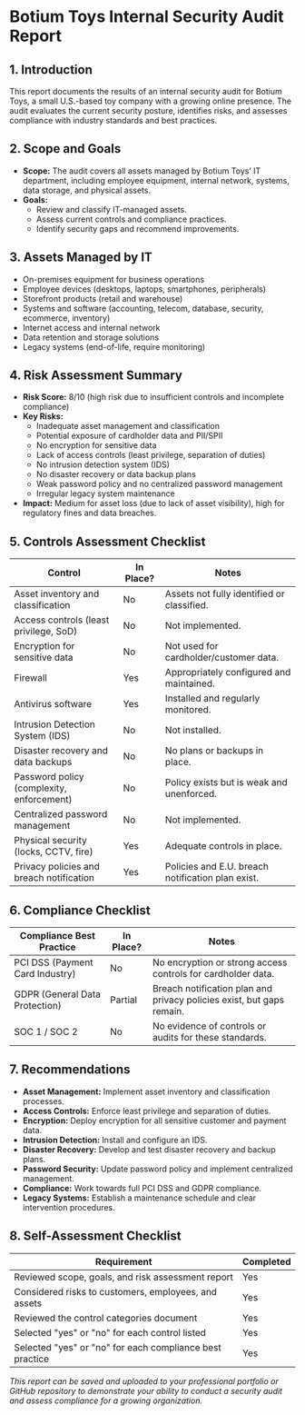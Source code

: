 # Botium Toys Internal Security Audit Report

## 1. Introduction

This report documents the results of an internal security audit for Botium Toys, a small U.S.-based toy company with a growing online presence. The audit evaluates the current security posture, identifies risks, and assesses compliance with industry standards and best practices.

## 2. Scope and Goals

- **Scope:** The audit covers all assets managed by Botium Toys’ IT department, including employee equipment, internal network, systems, data storage, and physical assets.
- **Goals:**
  - Review and classify IT-managed assets.
  - Assess current controls and compliance practices.
  - Identify security gaps and recommend improvements.

## 3. Assets Managed by IT

- On-premises equipment for business operations
- Employee devices (desktops, laptops, smartphones, peripherals)
- Storefront products (retail and warehouse)
- Systems and software (accounting, telecom, database, security, ecommerce, inventory)
- Internet access and internal network
- Data retention and storage solutions
- Legacy systems (end-of-life, require monitoring)

## 4. Risk Assessment Summary

- **Risk Score:** 8/10 (high risk due to insufficient controls and incomplete compliance)
- **Key Risks:**
  - Inadequate asset management and classification
  - Potential exposure of cardholder data and PII/SPII
  - No encryption for sensitive data
  - Lack of access controls (least privilege, separation of duties)
  - No intrusion detection system (IDS)
  - No disaster recovery or data backup plans
  - Weak password policy and no centralized password management
  - Irregular legacy system maintenance
- **Impact:** Medium for asset loss (due to lack of asset visibility), high for regulatory fines and data breaches.

## 5. Controls Assessment Checklist

| Control                                   | In Place? | Notes                                                    |
|--------------------------------------------|-----------|----------------------------------------------------------|
| Asset inventory and classification         | No        | Assets not fully identified or classified.               |
| Access controls (least privilege, SoD)     | No        | Not implemented.                                         |
| Encryption for sensitive data              | No        | Not used for cardholder/customer data.                   |
| Firewall                                   | Yes       | Appropriately configured and maintained.                 |
| Antivirus software                         | Yes       | Installed and regularly monitored.                       |
| Intrusion Detection System (IDS)           | No        | Not installed.                                           |
| Disaster recovery and data backups         | No        | No plans or backups in place.                            |
| Password policy (complexity, enforcement)  | No        | Policy exists but is weak and unenforced.                |
| Centralized password management            | No        | Not implemented.                                         |
| Physical security (locks, CCTV, fire)      | Yes       | Adequate controls in place.                              |
| Privacy policies and breach notification   | Yes       | Policies and E.U. breach notification plan exist.        |

## 6. Compliance Checklist

| Compliance Best Practice           | In Place? | Notes                                                    |
|------------------------------------|-----------|----------------------------------------------------------|
| PCI DSS (Payment Card Industry)    | No        | No encryption or strong access controls for cardholder data. |
| GDPR (General Data Protection)     | Partial   | Breach notification plan and privacy policies exist, but gaps remain. |
| SOC 1 / SOC 2                      | No        | No evidence of controls or audits for these standards.    |

## 7. Recommendations

- **Asset Management:** Implement asset inventory and classification processes.
- **Access Controls:** Enforce least privilege and separation of duties.
- **Encryption:** Deploy encryption for all sensitive customer and payment data.
- **Intrusion Detection:** Install and configure an IDS.
- **Disaster Recovery:** Develop and test disaster recovery and backup plans.
- **Password Security:** Update password policy and implement centralized management.
- **Compliance:** Work towards full PCI DSS and GDPR compliance.
- **Legacy Systems:** Establish a maintenance schedule and clear intervention procedures.

## 8. Self-Assessment Checklist

| Requirement                                              | Completed |
|---------------------------------------------------------|-----------|
| Reviewed scope, goals, and risk assessment report       | Yes       |
| Considered risks to customers, employees, and assets    | Yes       |
| Reviewed the control categories document                | Yes       |
| Selected "yes" or "no" for each control listed          | Yes       |
| Selected "yes" or "no" for each compliance best practice| Yes       |

*This report can be saved and uploaded to your professional portfolio or GitHub repository to demonstrate your ability to conduct a security audit and assess compliance for a growing organization.*
